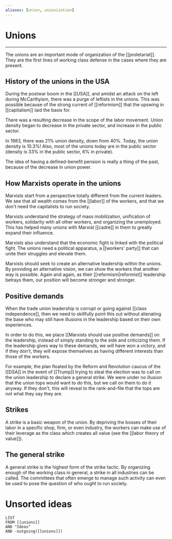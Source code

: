 ```yaml
---
aliases: [union, unionization]
---
```

# Unions
---
The unions are an important mode of organization of the [[proletariat]]. They are the first lines of working class defense in the cases where they are present. 

## History of the unions in the USA
During the postwar boom in the [[USA]], and amidst an attack on the left during McCarthyism, there was a purge of leftists in the unions. This was possible because of the strong current of [[reformism]] that the upswing in [[capitalism]] laid the basis for. 

There was a resulting decrease in the scope of the labor movement. Union density began to decrease in the private sector, and increase in the public sector. 

In 1983, there was 21% union density, down from 40%. Today, the union density is 10.3%! Also, most of the unions today are in the public sector (density is 33% in the public sector, 6% in private). 

The idea of having a defined-benefit pension is really a thing of the past, because of the decrease in union power. 

## How Marxists operate in the unions
Marxists start from a perspective totally different from the current leaders. We see that all wealth comes from the [[labor]] of the workers, and that we don't need the capitalists to run society.

Marxists understand the strategy of mass mobilization, unification of workers, solidarity with all other workers, and organizing the unemployed. This has helped many unions with Marxist [[cadre]] in them to greatly expand their influence. 

Marxists also understand that the economic fight is linked with the political fight. The unions need a political apparatus, a [[workers' party]] that can unite their struggles and elevate them. 

Marxists should seek to create an alternative leadership within the unions. By providing an alternative vision, we can show the workers that another way is possible. Again and again, as their [[reformism|reformist]] leadership betrays them, our position will become stronger and stronger.

## Positive demands
When the trade union leadership is corrupt or going against [[class independence]], then we need to skillfully point this out without alienating the base who may still have illusions in the leadership based on their own experiences.

In order to do this, we place [[Marxists should use positive demands]] on the leadership, instead of simply standing to the side and criticizing them. If the leadership gives way to these demands, we will have won a victory, and if they don't, they will expose themselves as having different interests than those of the workers. 

For example, the plan floated by the Reform and Revolution caucus of the [[DSA]] in the event of [[Trump]] trying to steal the election was to call on the union leadership to declare a general strike. We were under no illusion that the union tops would want to do this, but we call on them to do it anyway. If they don't, this will reveal to the rank-and-file that the tops are not what they say they are. 

## Strikes
A strike is a basic weapon of the union. By depriving the bosses of their labor in a specific shop, firm, or even industry, the workers can make use of their leverage as the class which creates all value (see the [[labor theory of value]]).

## The general strike
A general strike is the highest form of the strike tactic. By organizing enough of the working class in general, a strike in all industries can be called. The committees that often emerge to manage such activity can even be used to pose the question of who ought to run society. 

# Unsorted ideas
```dataview
LIST
FROM [[unions]]
AND "Ideas"
AND -outgoing([[unions]])
```